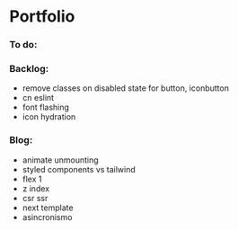 # Portfolio

### To do:

### Backlog:

- remove classes on disabled state for button, iconbutton
- cn eslint
- font flashing
- icon hydration

### Blog:

- animate unmounting
- styled components vs tailwind
- flex 1
- z index
- csr ssr
- next template
- asincronismo
